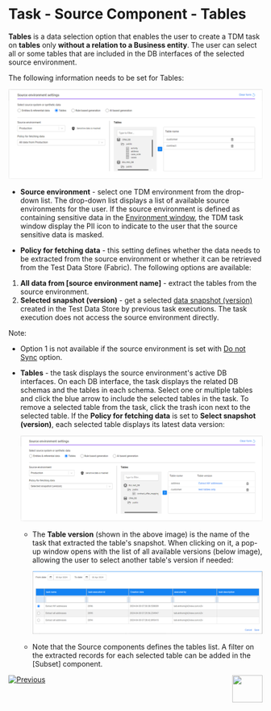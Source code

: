 # Task - Source Component - Tables

**Tables** is a data selection option that enables the user to create a TDM task on **tables** only **without a relation to a Business entity**. The user can select all or some tables that are included in the DB interfaces of the selected source environment.

The following information needs to be set for Tables: 

![source-tables](images/task_source_tables_only.png)

- **Source environment** - select one TDM environment from the drop-down list. The drop-down list displays a list of available source environments for the user. If the source environment is defined as containing sensitive data in the [Environment window](08_environment_window_general_information.md#mask-sensitive-data), the TDM task window display the PII icon to indicate to the user that the source sensitive data is masked. 

- **Policy for fetching data** - this setting defines whether the data needs to be extracted from the source environment or whether it can be retrieved from the Test Data Store (Fabric). The following options are available:

1. **All data from [source environment name]** - extract the tables from the source environment. 
2. **Selected snapshot (version)** - get a selected [data snapshot (version)](15_data_flux_task.md) created in the Test Data Store by previous task executions. The task execution does not access the source environment directly.  

  Note:

  - Option 1 is not available if the source environment is set with [Do not Sync](08_environment_window_general_information.md#do-not-sync) option.

    

- **Tables** - the task displays the source environment's active DB interfaces. On each DB interface, the task displays the related DB schemas and the tables in each schema. Select one or multiple tables and click the blue arrow to include the selected tables in the task. To remove a selected table from the task, click the trash icon next to the selected table. If the **Policy for fetching data** is set to **Select snapshot (version)**, each selected table displays its latest data version:

  ![source-tables with versions](images/task_source_tables_only_snapshot.png)

  

  - The **Table version** (shown in the above image) is the name of the task that extracted the table's snapshot. When clicking on it, a pop-up window opens with the list of all available versions (below image), allowing the user to select  another table's version if needed:

    ![table versions](images/task_source_table_versions_list.png)

  - Note that the Source components defines the tables list. A filter on the extracted records for each selected table can be added in the [Subset] component.

    




 [![Previous](/articles/images/Previous.png)](14_task_overview.md)[<img align="right" width="60" height="54" src="/articles/images/Next.png">](15_data_flux_task.md)

